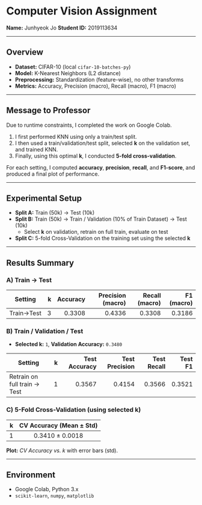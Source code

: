 # Computer Vision Assignment

**Name:** Junhyeok Jo
**Student ID:** 2019113634

---

## Overview

* **Dataset:** CIFAR-10 (local `cifar-10-batches-py`)
* **Model:** K-Nearest Neighbors (L2 distance)
* **Preprocessing:** Standardization (feature-wise), no other transforms
* **Metrics:** Accuracy, Precision (macro), Recall (macro), F1 (macro)

---

## Message to Professor

Due to runtime constraints, I completed the work on Google Colab.

1. I first performed KNN using only a train/test split.
2. I then used a train/validation/test split, selected **k** on the validation set, and trained KNN.
3. Finally, using this optimal **k**, I conducted **5-fold cross-validation**.

For each setting, I computed **accuracy**, **precision**, **recall**, and **F1-score**, and produced a final plot of performance.

---

## Experimental Setup

* **Split A:** Train (50k) → Test (10k)
* **Split B:** Train (50k) → Train / Validation (10% of Train Dataset) → Test (10k)
  * Select **k** on validation, retrain on full train, evaluate on test
* **Split C:** 5-fold Cross-Validation on the training set using the selected **k**

---

## Results Summary

### A) Train → Test

| Setting    |    k | Accuracy | Precision (macro) | Recall (macro) | F1 (macro) |
| ---------- | ---: | -------: | ----------------: | -------------: | ---------: |
| Train→Test |    3 |   0.3308 |            0.4336 |         0.3308 |     0.3186 |

### B) Train / Validation / Test

* **Selected k:** `1`, **Validation Accuracy:** `0.3480`

| Setting                      |    k | Test Accuracy | Test Precision | Test Recall | Test F1 |
| ---------------------------- | ---: | ------------: | -------------: | ----------: | ------: |
| Retrain on full train → Test |    1 |        0.3567 |         0.4154 |      0.3566 |  0.3521 |

### C) 5-Fold Cross-Validation (using selected k)

|    k | CV Accuracy (Mean ± Std) |
| ---: | :----------------------: |
|    1 |      0.3410 ± 0.0018     |

**Plot:** *CV Accuracy vs. k* with error bars (std).

---

## Environment

* Google Colab, Python 3.x
* `scikit-learn`, `numpy`, `matplotlib`

